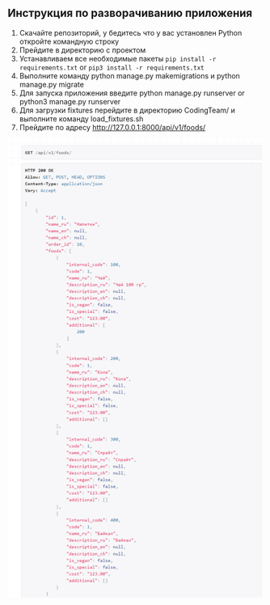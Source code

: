 
## Инструкция по разворачиванию приложения

1) Скачайте репозиторий, у бедитесь что у вас установлен Python откройте командную строку 
2) Прейдите в директорию с проектом
3) Устанавливаем все необходимые пакеты ```pip install -r requirements.txt``` or ```pip3 install -r requirements.txt``` 
4) Выполните команду python manage.py makemigrations и python manage.py migrate
5) Для запуска приложения введите python manage.py runserver or python3 manage.py runserver
6) Для загрузки fixtures перейдите в директорию CodingTeam/ и выполните команду load_fixtures.sh
7) Прейдите по адресу http://127.0.0.1:8000/api/v1/foods/
  
![img](README/result.png)






